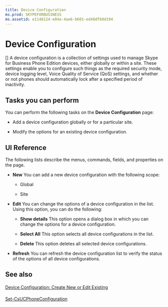 ```yaml
---
title: Device Configuration
ms.prod: SKYPEFORBUSINESS
ms.assetid: e1148124-e04a-4ae6-b601-ed48df69d194
---
```



# Device Configuration
[]
A device configuration is a collection of settings used to manage Skype for Business Phone Edition devices, either globally or within a site. These settings enable you to configure such things as the required security mode, device logging level, Voice Quality of Service (QoS) settings, and whether or not phones should automatically lock after a specified period of inactivity. 
  
    
    


## Tasks you can perform

You can perform the following tasks on the **Device Configuration** page:
  
    
    

- Add a device configuration globally or for a particular site.
    
  
- Modify the options for an existing device configuration.
    
  

## UI Reference

The following lists describe the menus, commands, fields, and properties on the page.
  
    
    

- **New** You can add a new device configuration with the following scope:
    
  - Global
    
  
  - Site
    
  
- **Edit** You can change the options of a device configuration in the list. Using this option, you can do the following:
    
  - **Show details** This option opens a dialog box in which you can change the options for a device configuration.
    
  
  - **Select All** This option selects all device configurations in the list.
    
  
  - **Delete** This option deletes all selected device configurations.
    
  
- **Refresh** You can refresh the device configuration list to verify the status of the options of all device configurations.
    
  

  
    
    

## See also


#### 


  
    
    
 [Device Configuration: Create New or Edit Existing](device-configuration-create-new-or-edit-existing.md)
#### 


  
    
    
 [Set-CsUCPhoneConfiguration](set-csucphoneconfiguration.md)
